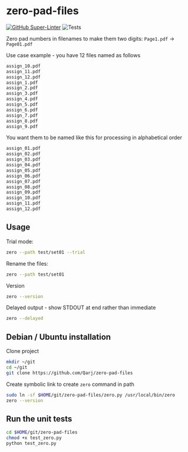 # zero-pad-files

[![GitHub Super-Linter](https://github.com/Qarj/zero-pad-files/workflows/Lint%20Code%20Base/badge.svg)](https://github.com/marketplace/actions/super-linter)
![Tests](https://github.com/Qarj/zero-pad-files/workflows/Tests/badge.svg)

Zero pad numbers in filenames to make them two digits: `Page1.pdf` -> `Page01.pdf`

Use case example - you have 12 files named as follows

```sh
assign_10.pdf
assign_11.pdf
assign_12.pdf
assign_1.pdf
assign_2.pdf
assign_3.pdf
assign_4.pdf
assign_5.pdf
assign_6.pdf
assign_7.pdf
assign_8.pdf
assign_9.pdf
```

You want them to be named like this for processing in alphabetical order

```sh
assign_01.pdf
assign_02.pdf
assign_03.pdf
assign_04.pdf
assign_05.pdf
assign_06.pdf
assign_07.pdf
assign_08.pdf
assign_09.pdf
assign_10.pdf
assign_11.pdf
assign_12.pdf
```

## Usage

Trial mode:

```sh
zero --path test/set01 --trial
```

Rename the files:

```sh
zero --path test/set01
```

Version

```sh
zero --version
```

Delayed output - show STDOUT at end rather than immediate

```sh
zero --delayed
```

## Debian / Ubuntu installation

Clone project

```sh
mkdir ~/git
cd ~/git
git clone https://github.com/Qarj/zero-pad-files
```

Create symbolic link to create `zero` command in path

```sh
sudo ln -sf $HOME/git/zero-pad-files/zero.py /usr/local/bin/zero
zero --version
```

## Run the unit tests

```sh
cd $HOME/git/zero-pad-files
chmod +x test_zero.py
python test_zero.py
```

